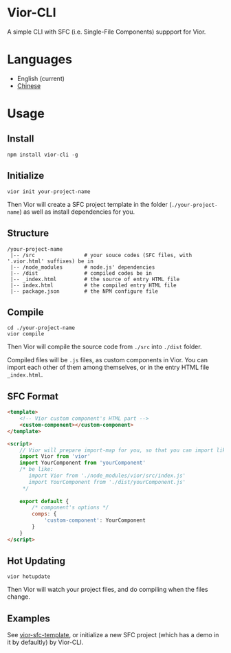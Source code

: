 # Vior-CLI
A simple CLI with SFC (i.e. Single-File Components) suppport for Vior.

# Languages
- English (current)
- [Chinese](https://github.com/jwhgzs/vior-cli/blob/main/README.chinese.md)

# Usage
## Install
```
npm install vior-cli -g
```
## Initialize
```
vior init your-project-name
```
Then Vior will create a SFC project template in the folder (`./your-project-name`) as well as install dependencies for you.
## Structure
```
/your-project-name
 |-- /src                # your souce codes (SFC files, with '.vior.html' suffixes) be in
 |-- /node_modules       # node.js' dependencies
 |-- /dist               # compiled codes be in
 |-- _index.html         # the source of entry HTML file
 |-- index.html          # the compiled entry HTML file
 |-- package.json        # the NPM configure file
```
## Compile
```
cd ./your-project-name
vior compile
```
Then Vior will compile the source code from `./src` into `./dist` folder.

Compiled files will be `.js` files, as custom components in Vior. You can import each other of them among themselves, or in the entry HTML file `_index.html`.
## SFC Format
```html
<template>
    <!-- Vior custom component's HTML part -->
    <custom-component></custom-component>
</template>

<script>
    // Vior will prepare import-map for you, so that you can import like this:
    import Vior from 'vior'
    import YourComponent from 'yourComponent'
    /* be like:
       import Vior from './node_modules/vior/src/index.js'
       import YourComponent from './dist/yourComponent.js'
     */
    
    export default {
        /* component's options */
        comps: {
            'custom-component': YourComponent
        }
    }
</script>
```
## Hot Updating
```
vior hotupdate
```
Then Vior will watch your project files, and do compiling when the files change.
## Examples
See [vior-sfc-template](https://github.com/jwhgzs/vior-sfc-template), or initialize a new SFC project (which has a demo in it by defaultly) by Vior-CLI.
